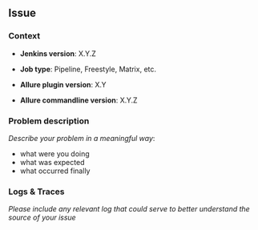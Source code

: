## Issue

### Context
- **Jenkins version**: X.Y.Z
- **Job type**: Pipeline, Freestyle, Matrix, etc.

- **Allure plugin version**: X.Y
- **Allure commandline version**: X.Y.Z

### Problem description

_Describe your problem in a meaningful way_:
- what were you doing
- what was expected
- what occurred finally

### Logs & Traces

_Please include any relevant log that could serve to better understand the source of your issue_